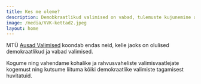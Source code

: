 ```yaml
---
title: Kes me oleme?
description: Demobkraatlikud valimised on vabad, tulemuste kujunemine aus ning vaadeldav — kuid valija hääl jääb ainult tema enda teada.
image: /media/VVK-kettad2.jpeg
layout: home
---
```


MTÜ [Ausad Valimised](https://ariregister.rik.ee/est/company/80339095/) koondab endas neid, kelle jaoks on olulised demokraatlikud ja vabad valimised.

Kogume ning vahendame kohalike ja rahvusvaheliste valimisvaatlejate kogemust ning kutsume liituma kõiki demokraatlike valimiste tagamisest huvitatuid.
